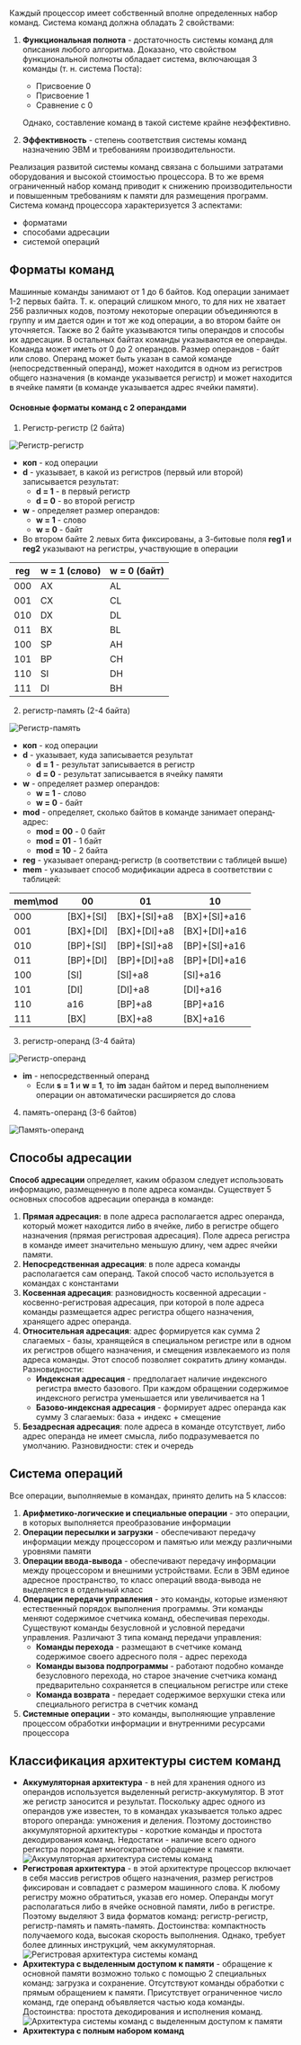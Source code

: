 Каждый процессор имеет собственный вполне определенных набор команд. Система команд должна обладать 2 свойствами:
1. **Функциональная полнота** - достаточность системы команд для описания любого алгоритма. Доказано, что свойством функциональной полноты обладает система, включающая 3 команды (т. н. система Поста):
	- Присвоение 0
	- Присвоение 1
	- Сравнение с 0
	  
	Однако, составление команд в такой системе крайне неэффективно.
2. **Эффективность** - степень соответствия системы команд назначению ЭВМ и требованиям производительности. 
  
Реализация развитой системы команд связана с большими затратами оборудования и высокой стоимостью процессора. В то же время ограниченный набор команд приводит к снижению производительности и повышенным требованиям к памяти для размещения программ.  
Система команд процессора характеризуется 3 аспектами: 
- форматами
- способами адресации
- системой операций
## Форматы команд
Машинные команды занимают от 1 до 6 байтов. Код операции занимает 1-2 первых байта. Т. к. операций слишком много, то для них не хватает 256 различных кодов, поэтому некоторые операции объединяются в группу и им дается один и тот же код операции, а во втором байте он уточняется. Также во 2 байте указываются типы операндов и способы их адресации. В остальных байтах команды указываются ее операнды. Команда может иметь от 0 до 2 операндов. Размер операндов - байт или слово. Операнд может быть указан в самой команде (непосредственный операнд), может находится в одном из регистров общего назначения (в команде указывается регистр) и может находится в ячейке памяти (в команде указывается адрес ячейки памяти).  
#### Основные форматы команд с 2 операндами
1) Регистр-регистр (2 байта)  
  
![Регистр-регистр](../Pictures/02_01.%20Регистр-регистр.png)  
- **коп** - код операции
- **d** - указывает, в какой из регистров (первый или второй) записывается результат:
	- **d = 1** - в первый регистр
	- **d = 0** - во второй регистр
- **w** - определяет размер операндов:
	- **w = 1** - слово
	- **w = 0** - байт
- Во втором байте 2 левых бита фиксированы, а 3-битовые поля **reg1** и **reg2** указывают на регистры, участвующие в операции
  
| reg | w = 1 (слово) | w = 0 (байт) |
| --- | ------------- | ------------ |
| 000 | AX            | AL           |
| 001 | CX            | CL           |
| 010 | DX            | DL           |
| 011 | BX            | BL           |
| 100 | SP            | AH           |
| 101 | BP            | CH           |
| 110 | SI            | DH           |
| 111 | DI            | BH           |
2) регистр-память (2-4 байта)
  
![Регистр-память](../Pictures/02_02.%20Регистр-память.png)  
- **коп** - код операции
- **d** - указывает, куда записывается результат
	- **d = 1** - результат записывается в регистр
	- **d = 0** - результат записывается в ячейку памяти
- **w** - определяет размер операндов:
	- **w = 1** - слово
	- **w = 0** - байт
- **mod** - определяет, сколько байтов в команде занимает операнд-адрес:
	- **mod = 00** - 0 байт
	- **mod = 01** - 1 байт
	- **mod = 10** - 2 байта
- **reg** - указывает операнд-регистр (в соответствии с таблицей выше)
- **mem** - указывает способ модификации адреса в соответствии с таблицей:
  
| mem\\mod | 00            | 01               | 10                |
| -------- | ------------- | ---------------- | ----------------- |
| 000      | \[BX\]+\[SI\] | \[BX\]+\[SI\]+a8 | \[BX\]+\[SI\]+a16 |
| 001      | \[BX\]+\[DI\] | \[BX\]+\[DI\]+a8 | \[BX\]+\[DI\]+a16 |
| 010      | \[BP\]+\[SI\] | \[BP\]+\[SI\]+a8 | \[BP\]+\[SI\]+a16 |
| 011      | \[BP\]+\[DI\] | \[BP\]+\[DI\]+a8 | \[BP\]+\[DI\]+a16 |
| 100      | \[SI\]        | \[SI\]+a8        | \[SI\]+a16        |
| 101      | \[DI\]        | \[DI\]+a8        | \[DI\]+a16        |
| 110      | a16           | \[BP\]+a8        | \[BP\]+a16        |
| 111      | \[BX\]        | \[BX\]+a8        | \[BX\]+a16        |
3) регистр-операнд (3-4 байта)
  
![Регистр-операнд](../Pictures/02_03.%20Регистр-операнд.png)  
- **im** - непосредственный операнд
	- Если **s = 1** и **w = 1**, то **im** задан байтом и перед выполнением операции он автоматически расширяется до слова
  
4) память-операнд (3-6 байтов)
  
![Память-операнд](../Pictures/02_04.%20Память-операнд.png)
## Способы адресации
**Способ адресации** определяет, каким образом следует использовать информацию, размещенную в поле адреса команды. Существует 5 основных способов адресации операнда в команде:
1. **Прямая адресация:** в поле адреса располагается адрес операнда, который может находится либо в ячейке, либо в регистре общего назначения (прямая регистровая адресация). Поле адреса регистра в команде имеет значительно меньшую длину, чем адрес ячейки памяти. 
2. **Непосредственная адресация**: в поле адреса команды располагается сам операнд. Такой способ часто используется в командах с константами
3. **Косвенная адресация**: разновидность косвенной адресации - косвенно-регистровая адресация, при которой в поле адреса команды размещается адрес регистра общего назначения, хранящего адрес операнда. 
4. **Относительная адресация**: адрес формируется как сумма 2 слагаемых - базы, хранящейся в специальном регистре или в одном их регистров общего назначения, и смещения извлекаемого из поля адреса команды. Этот способ позволяет сократить длину команды. Разновидности: 
	- **Индексная адресация** - предполагает наличие индексного регистра вместо базового. При каждом обращении содержимое индексного регистра уменьшается или увеличивается на 1
	- **Базово-индексная адресация** - формирует адрес операнда как сумму 3 слагаемых: база + индекс + смещение
5. **Безадресная адресация**: поле адреса в команде отсутствует, либо адрес операнда не имеет смысла, либо подразумевается по умолчанию. Разновидности: стек и очередь
## Система операций
Все операции, выполняемые в командах, принято делить на 5 классов:
1. **Арифметико-логические и специальные операции** - это операции, в которых выполняется преобразование информации
2. **Операции пересылки и загрузки** - обеспечивают передачу информации между процессором и памятью или между различными уровнями памяти
3. **Операции ввода-вывода** - обеспечивают передачу информации между процессором и внешними устройствами. Если в ЭВМ единое адресное пространство, то класс операций ввода-вывода не выделяется в отдельный класс
4. **Операции передачи управления** - это команды, которые изменяют естественный порядок выполнения программы. Эти команды меняют содержимое счетчика команд, обеспечивая переходы. Существуют команды безусловной и условной передачи управления. Различают 3 типа команд передачи управления: 
	- **Команды перехода** - размещают в счетчике команд содержимое своего адресного поля - адрес перехода
	- **Команды вызова подпрограммы** - работают подобно команде безусловного перехода, но старое значение счетчика команд предварительно сохраняется в специальном регистре или стеке
	- **Команда возврата** - передает содержимое верхушки стека или специального регистра в счетчик команд
5. **Системные операции** - это команды, выполняющие управление процессом обработки информации и внутренними ресурсами процессора
## Классификация архитектуры систем команд
- **Аккумуляторная архитектура** - в ней для хранения одного из операндов используется выделенный регистр-аккумулятор. В этот же регистр заносится и результат. Поскольку адрес одного из операндов уже известен, то в командах указывается только адрес второго операнда: умножения и деления. Поэтому достоинство аккумуляторной архитектуры - короткие команды и простота декодирования команд. Недостатки - наличие всего одного регистра порождает многократное обращение к памяти.  
	![Аккумуляторная архитектура системы команд](02_05.%20Аккумуляторная%20архитектура%20системы%20команд.png)
- **Регистровая архитектура** - в этой архитектуре процессор включает в себя массив регистров общего назначения, размер регистров фиксирован и совпадает с размером машинного слова. К любому регистру можно обратиться, указав его номер. Операнды могут располагаться либо в ячейке основной памяти, либо в регистре. Поэтому выделяют 3 вида форматов команд: регистр-регистр, регистр-память и память-память. Достоинства: компактность получаемого кода, высокая скорость выполнения. Однако, требует более длинных инструкций, чем аккумуляторная.  
	![Регистровая архитектура системы команд](../Pictures/02_06.%20Регистровая%20архитектура%20системы%20команд.png)
- **Архитектура с выделенным доступом к памяти** - обращение к основной памяти возможно только с помощью 2 специальных команд: загрузка и сохранение. Отсутствуют команды обработки с прямым обращением к памяти. Присутствует ограниченное число команд, где операнд объявляется частью кода команды. Достоинства: простота декодирования и исполнения команд.  
	![Архитектура системы команд с выделенным доступом к памяти](02_07.%20Архитектура%20системы%20команд%20с%20выделенным%20доступом%20к%20памяти.png)
- **Архитектура с полным набором команд**